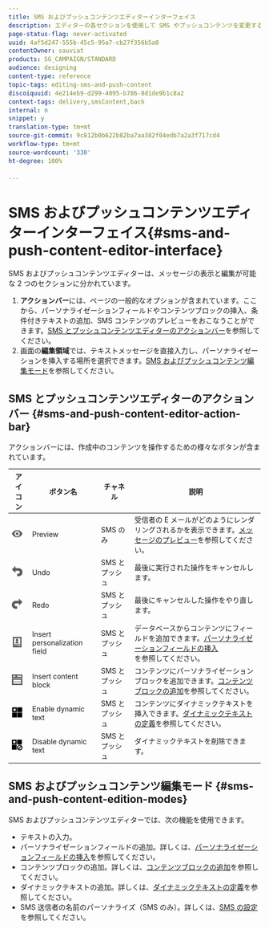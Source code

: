 ```yaml
---
title: SMS およびプッシュコンテンツエディターインターフェイス
description: エディターの各セクションを使用して SMS やプッシュコンテンツを変更する方法について説明します。
page-status-flag: never-activated
uuid: 4af5d247-555b-45c5-95a7-cb27f356b5a0
contentOwner: sauviat
products: SG_CAMPAIGN/STANDARD
audience: designing
content-type: reference
topic-tags: editing-sms-and-push-content
discoiquuid: 4e214eb9-d299-4095-b786-8d1de9b1c8a2
context-tags: delivery,smsContent,back
internal: n
snippet: y
translation-type: tm+mt
source-git-commit: 9c812b0b622b82ba7aa382f04edb7a2a3f717cd4
workflow-type: tm+mt
source-wordcount: '330'
ht-degree: 100%

---
```



# SMS およびプッシュコンテンツエディターインターフェイス{#sms-and-push-content-editor-interface}

SMS およびプッシュコンテンツエディターは、メッセージの表示と編集が可能な 2 つのセクションに分かれています。

1. **アクションバー**&#x200B;には、ページの一般的なオプションが含まれています。ここから、パーソナライゼーションフィールドやコンテンツブロックの挿入、条件付きテキストの追加、SMS コンテンツのプレビューをおこなうことができます。[SMS とプッシュコンテンツエディターのアクションバー](#sms-and-push-content-editor-action-bar)を参照してください。
1. 画面の&#x200B;**編集領域**&#x200B;では、テキストメッセージを直接入力し、パーソナライゼーションを挿入する場所を選択できます。[SMS およびプッシュコンテンツ編集モード](#sms-and-push-content-edition-modes)を参照してください。

## SMS とプッシュコンテンツエディターのアクションバー {#sms-and-push-content-editor-action-bar}

アクションバーには、作成中のコンテンツを操作するための様々なボタンが含まれています。

<table> 
 <thead> 
  <tr> 
   <th> アイコン<br /> </th> 
   <th> ボタン名<br /> </th> 
   <th> チャネル<br /> </th> 
   <th> 説明<br /> </th> 
  </tr> 
 </thead> 
 <tbody> 
  <tr> 
   <td> <img height="21px" src="assets/viewon_darkgrey-24px.png" /> <br /> </td> 
   <td> <span class="uicontrol">Preview</span> <br /> </td> 
   <td> SMS のみ<br /> </td> 
   <td> 受信者の E メールがどのようにレンダリングされるかを表示できます。<a href="../../sending/using/previewing-messages.md">メッセージのプレビュー</a>を参照してください。<br /> </td> 
  </tr> 
  <tr> 
   <td> <img height="21px" src="assets/undo_darkgrey-24px.png" /> <br /> </td> 
   <td> <span class="uicontrol">Undo</span> <br /> </td> 
   <td> SMS とプッシュ<br /> </td> 
   <td> 最後に実行された操作をキャンセルします。<br /> </td> 
  </tr> 
  <tr> 
   <td> <img height="21px" src="assets/redo_darkgrey-24px.png" /> <br /> </td> 
   <td> <span class="uicontrol">Redo</span> <br /> </td> 
   <td> SMS とプッシュ<br /> </td> 
   <td> 最後にキャンセルした操作をやり直します。<br /> </td> 
  </tr> 
  <tr> 
   <td> <img height="21px" src="assets/personalization_field_darkgrey-24px.png" /> <br /> </td> 
   <td> <span class="uicontrol">Insert personalization field</span> <br /> </td> 
   <td> SMS とプッシュ<br /> </td> 
   <td> データベースからコンテンツにフィールドを追加できます。<a href="../../designing/using/personalization.md#inserting-a-personalization-field" target="_blank">パーソナライゼーションフィールドの挿入</a><br />を参照してください。 </td> 
  </tr> 
  <tr> 
   <td> <img height="21px" src="assets/personalization_block_darkgrey-24px.png" /> <br /> </td> 
   <td> <span class="uicontrol">Insert content block</span> <br /> </td> 
   <td> SMS とプッシュ<br /> </td> 
   <td> コンテンツにパーソナライゼーションブロックを追加できます。<a href="../../designing/using/personalization.md#adding-a-content-block" target="_blank">コンテンツブロックの追加</a>を参照してください。<br /> </td> 
  </tr> 
  <tr> 
   <td> <img height="21px" src="assets/dynamiccontent_24px.png" /> <br /> </td> 
   <td> <span class="uicontrol">Enable dynamic text</span> <br /> </td> 
   <td> SMS とプッシュ<br /> </td> 
   <td> コンテンツにダイナミックテキストを挿入できます。<a href="../../channels/using/defining-dynamic-text.md" target="_blank">ダイナミックテキストの定義</a>を参照してください。<br /> </td> 
  </tr> 
  <tr> 
   <td> <img height="21px" src="assets/dynamiccontentdisable_24px.png" /> <br /> </td> 
   <td> <span class="uicontrol">Disable dynamic text</span> <br /> </td> 
   <td> SMS とプッシュ<br /> </td> 
   <td> ダイナミックテキストを削除できます。<br /> </td> 
  </tr> 
 </tbody> 
</table>

## SMS およびプッシュコンテンツ編集モード {#sms-and-push-content-edition-modes}

SMS およびプッシュコンテンツエディターでは、次の機能を使用できます。

* テキストの入力。
* パーソナライゼーションフィールドの追加。詳しくは、[パーソナライゼーションフィールドの挿入](../../designing/using/personalization.md#inserting-a-personalization-field)を参照してください。
* コンテンツブロックの追加。詳しくは、[コンテンツブロックの追加](../../designing/using/personalization.md#adding-a-content-block)を参照してください。
* ダイナミックテキストの追加。詳しくは、[ダイナミックテキストの定義](../../channels/using/defining-dynamic-text.md)を参照してください。
* SMS 送信者の名前のパーソナライズ（SMS のみ）。詳しくは、[SMS の設定](../../administration/using/configuring-sms-channel.md#configuring-sms-properties)を参照してください。
